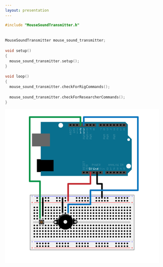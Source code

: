 ```yaml
---
layout: presentation
---
```


```c++
#include "MouseSoundTransmitter.h"


MouseSoundTransmitter mouse_sound_transmitter;

void setup()
{
  mouse_sound_transmitter.setup();
}

void loop()
{
  mouse_sound_transmitter.checkForRigCommands();

  mouse_sound_transmitter.checkForResearcherCommands();
}
```

[![](assets/img/arduino-speaker-button.png)](human-human)
